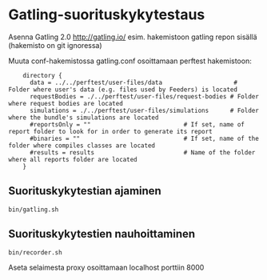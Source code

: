 # Gatling-suorituskykytestaus #

Asenna Gatling 2.0 http://gatling.io/ esim. hakemistoon gatling repon sisällä (hakemisto on git ignoressa)

Muuta conf-hakemistossa gatling.conf osoittamaan perftest hakemistoon:

```
    directory {
      data = ../../perftest/user-files/data                    # Folder where user's data (e.g. files used by Feeders) is located
      requestBodies = ./../perftest/user-files/request-bodies # Folder where request bodies are located
      simulations = ./../perftest/user-files/simulations      # Folder where the bundle's simulations are located
      #reportsOnly = ""                          # If set, name of report folder to look for in order to generate its report
      #binaries = ""                             # If set, name of the folder where compiles classes are located
      #results = results                         # Name of the folder where all reports folder are located
    }
```

## Suorituskykytestian ajaminen

`bin/gatling.sh`

## Suorituskykytestien nauhoittaminen

`bin/recorder.sh`

Aseta selaimesta proxy osoittamaan localhost porttiin 8000